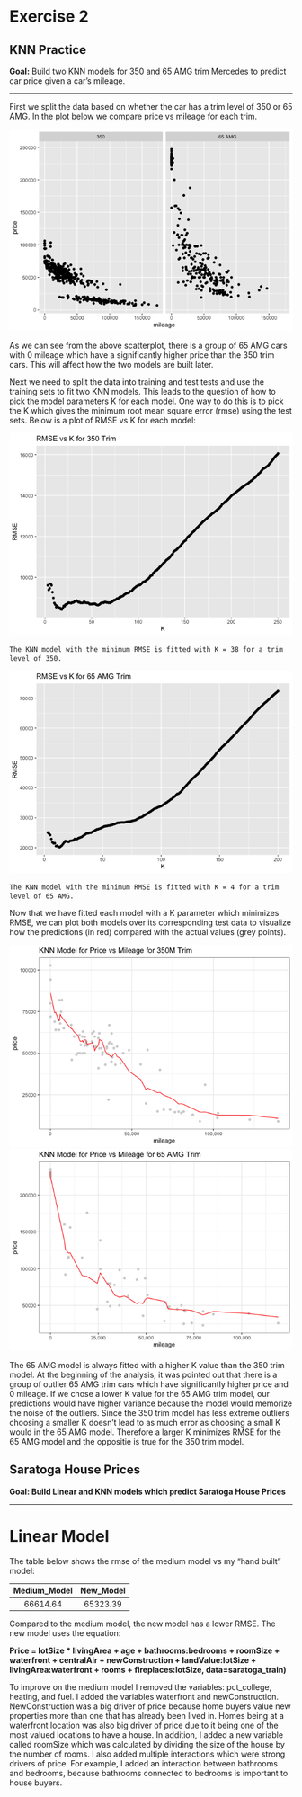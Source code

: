 # Exercise 2

## KNN Practice

**Goal:** Build two KNN models for 350 and 65 AMG trim Mercedes to
predict car price given a car’s mileage.

-----

First we split the data based on whether the car has a trim level of 350
or 65 AMG. In the plot below we compare price vs mileage for each trim.

![](exercise2_files/figure-gfm/unnamed-chunk-2-1.png)<!-- -->

As we can see from the above scatterplot, there is a group of 65 AMG
cars with 0 mileage which have a significantly higher price than the 350
trim cars. This will affect how the two models are built later.

Next we need to split the data into training and test tests and use the
training sets to fit two KNN models. This leads to the question of how
to pick the model parameters K for each model. One way to do this is to
pick the K which gives the minimum root mean square error (rmse) using
the test sets. Below is a plot of RMSE vs K for each
    model:

![](exercise2_files/figure-gfm/unnamed-chunk-5-1.png)<!-- -->

    The KNN model with the minimum RMSE is fitted with K = 38 for a trim level of 350.

![](exercise2_files/figure-gfm/unnamed-chunk-5-2.png)<!-- -->

    The KNN model with the minimum RMSE is fitted with K = 4 for a trim level of 65 AMG.

Now that we have fitted each model with a K parameter which minimizes
RMSE, we can plot both models over its corresponding test data to
visualize how the predictions (in red) compared with the actual values
(grey
points).

![](exercise2_files/figure-gfm/unnamed-chunk-6-1.png)<!-- -->![](exercise2_files/figure-gfm/unnamed-chunk-6-2.png)<!-- -->

The 65 AMG model is always fitted with a higher K value than the 350
trim model. At the beginning of the analysis, it was pointed out that
there is a group of outlier 65 AMG trim cars which have significantly
higher price and 0 mileage. If we chose a lower K value for the 65 AMG
trim model, our predictions would have higher variance because the model
would memorize the noise of the outliers. Since the 350 trim model has
less extreme outliers choosing a smaller K doesn’t lead to as much error
as choosing a small K would in the 65 AMG model. Therefore a larger K
minimizes RMSE for the 65 AMG model and the oppositie is true for the
350 trim model.

## Saratoga House Prices

**Goal: Build Linear and KNN models which predict Saratoga House
Prices**

-----

# Linear Model

The table below shows the rmse of the medium model vs my “hand built”
model:

| Medium\_Model | New\_Model |
| :-----------: | :--------: |
|   66614.64    |  65323.39  |

Compared to the medium model, the new model has a lower RMSE. The new
model uses the equation:

**Price = lotSize \* livingArea + age + bathrooms:bedrooms + roomSize +
waterfront + centralAir + newConstruction + landValue:lotSize +
livingArea:waterfront + rooms + fireplaces:lotSize,
data=saratoga\_train)**

To improve on the medium model I removed the variables: pct\_college,
heating, and fuel. I added the variables waterfront and newConstruction.
NewConstruction was a big driver of price because home buyers value new
properties more than one that has already been lived in. Homes being at
a waterfront location was also big driver of price due to it being one
of the most valued locations to have a house. In addition, I added a new
variable called roomSize which was calculated by dividing the size of
the house by the number of rooms. I also added multiple interactions
which were strong drivers of price. For example, I added an interaction
between bathrooms and bedrooms, because bathrooms connected to bedrooms
is important to house buyers.

